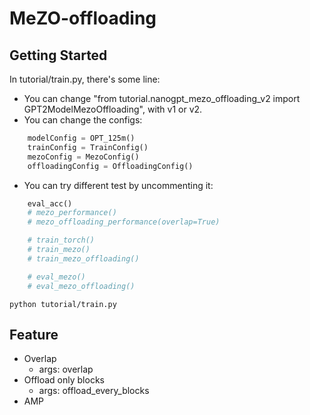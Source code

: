 # MeZO-offloading

## Getting Started
In tutorial/train.py, there's some line:
* You can change "from tutorial.nanogpt_mezo_offloading_v2 import GPT2ModelMezoOffloading", with v1 or v2.
* You can change the configs:
```python
    modelConfig = OPT_125m()
    trainConfig = TrainConfig()
    mezoConfig = MezoConfig()
    offloadingConfig = OffloadingConfig()
```
* You can try different test by uncommenting it:
```python
    eval_acc()
    # mezo_performance()
    # mezo_offloading_performance(overlap=True)

    # train_torch()
    # train_mezo()
    # train_mezo_offloading()

    # eval_mezo()
    # eval_mezo_offloading()
```

```shell
python tutorial/train.py
```

## Feature
* Overlap
    * args: overlap
* Offload only blocks
    * args: offload_every_blocks
* AMP
